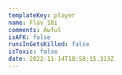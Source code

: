 ```yaml
---
templateKey: player
name: Flav_18i
comments: Awful
isAFK: false
runsInGetsKilled: false
isToxic: false
date: 2022-11-14T18:58:15.313Z
---
```


